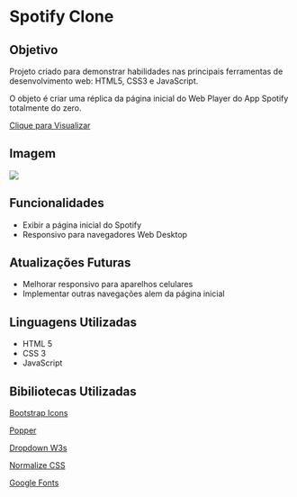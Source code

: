 <h1>Spotify Clone</h1>

<h2>Objetivo</h2>
<p>Projeto criado para demonstrar habilidades nas principais ferramentas de desenvolvimento web: HTML5, CSS3 e JavaScript.</p>
<p>O objeto é criar uma réplica da página inicial do Web Player do App Spotify totalmente do zero.</p>
<a target="_blank" href="https://spotify-clone.rafaelalexandre.tech/">Clique para Visualizar</a>

<h2>Imagem</h2>
<img src="https://rafaelalexandre.tech/public/img/spotify-page.png"/>

<h2>Funcionalidades</h2>
<ul>
  <li>Exibir a página inicial do Spotify</li>
  <li>Responsivo para navegadores Web Desktop</li>
</ul>

<h2>Atualizações Futuras</h2>
<ul>
  <li>Melhorar responsivo para aparelhos celulares</li>
  <li>Implementar outras navegações alem da página inicial</li>
</ul>

<h2>Linguagens Utilizadas</h2>
<ul>
  <li>HTML 5</li>
  <li>CSS 3</li>
  <li>JavaScript</li>
</ul>

<h2>Bibiliotecas Utilizadas</h2>
<p><a target="_blank" href="https://icons.getbootstrap.com/">Bootstrap Icons</a></p>
<p><a target="_blank" href="https://popper.js.org/">Popper</a></p>
<p><a target="_blank" href="https://www.w3schools.com/howto/howto_js_dropdown.asp">Dropdown W3s</a></p>
<p><a target="_blank" href="https://necolas.github.io/normalize.css/">Normalize CSS</a></p>
<p><a target="_blank" href="https://fonts.google.com/">Google Fonts</a></p>
